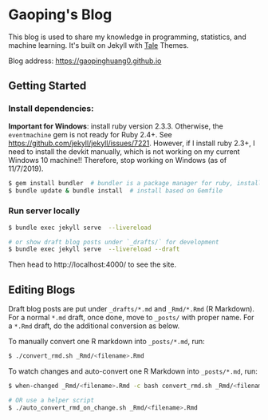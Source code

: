 # Gaoping's Blog
This blog is used to share my knowledge in programming, statistics, and machine learning. It's built on Jekyll with [Tale][Tale] Themes.

Blog address: <https://gaopinghuang0.github.io>

## Getting Started
### Install dependencies:

**Important for Windows**: install ruby version 2.3.3. Otherwise, the `eventmachine` gem is not ready for Ruby 2.4+. See https://github.com/jekyll/jekyll/issues/7221.  However, if I install ruby 2.3+, I need to install the devkit manually, which is not working on my current Windows 10 machine!!  Therefore, stop working on Windows (as of 11/7/2019). 
```bash
$ gem install bundler  # bundler is a package manager for ruby, install it first if not yet
$ bundle update & bundle install  # install based on Gemfile
```

### Run server locally
```bash
$ bundle exec jekyll serve  --livereload

# or show draft blog posts under `_drafts/` for development
$ bundle exec jekyll serve  --livereload --draft
```

Then head to http://localhost:4000/ to see the site.

## Editing Blogs

Draft blog posts are put under `_drafts/*.md` and `_Rmd/*.Rmd` (R Markdown). For a normal `*.md` draft, once done, move to `_posts/` with proper name. For a `*.Rmd` draft, do the additional conversion as below.

To manually convert one R markdown into `_posts/*.md`, run:
```bash
$ ./convert_rmd.sh _Rmd/<filename>.Rmd
```

To watch changes and auto-convert one R Markdown into `_posts/*.md`, run:
```bash
$ when-changed _Rmd/<filename>.Rmd -c bash convert_rmd.sh _Rmd/<filename>.Rmd

# OR use a helper script
$ ./auto_convert_rmd_on_change.sh _Rmd/<filename>.Rmd
```


[Tale]: https://github.com/chesterhow/tale/